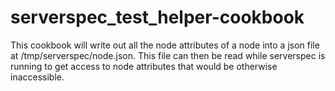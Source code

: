 # serverspec_test_helper-cookbook

This cookbook will write out all the node attributes of a node into a json file at /tmp/serverspec/node.json.  This file
can then be read while serverspec is running to get access to node attributes that would be otherwise inaccessible.